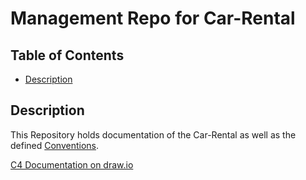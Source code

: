 # Management Repo for Car-Rental
## Table of Contents

- [Description](#description)

## Description

This Repository holds documentation of the Car-Rental as well as the defined [Conventions](https://github.com/asys1920/management/blob/master/conventions.md).

[C4 Documentation on draw.io](https://www.draw.io?lightbox=1&highlight=0000ff&edit=_blank&layers=1&nav=1&title=car-rental-c4.drawio#R%3Cmxfile%3E%3Cdiagram%20id%3D%227SB3UxwWb38cK8qA-v4a%22%20name%3D%22System-Context%22%3E7Vpbd9o4EP41PIbjCybmMRhou5vsZjfpadmXHmEL24ltUVkO0F%2B%2FI1k2vgMpSdhuQhKssTSSpflmPo3c061w84GilXdDHBz0NMXZ9PRJT9PUS9WELy7ZppLRSE8FLvUdWWknuPN%2FYClUpDTxHRyXKjJCAuavykKbRBG2WUmGKCXrcrUlCcq9rpCLa4I7GwV16RffYV4qNbXLnfwj9l0v61kdjtI7IcoqyyeJPeSQdUGkT3u6RQlh6VW4sXDAJy%2Bbl7TdrOVuPjCKI3ZIA2f914%2Fw%2BnOofbr9S6cIf38YmhdaquUJBYl84J42DEDfeAEXLr%2BwEL34G%2FpAXNnnGNOsBnSVV8pkjv%2BUi4zxLaYxiXrGpNCkWCPrinaoueKLm8SMhLxnhSy5BXi4W2NBVBx%2BcxOxOGybrbjHwgCuVK4GxR7m06dAYe35DMcrZPN6a7B2kC39ILBIQKhoqk%2BupubMAnnMKHnEhTtDy5yOZ%2FyOh1ZcQbhxOWD69qC%2FSmdJH6PAd%2BF7YsNw4WH18Yr4ERMGbPDpVPpGT7MU8cfn1AKZyktSXpZdloVSoFaETTKtQdiostw3%2FGbT%2BYQpw5tWQ1Vz8we%2FgWFlGd1CFdlAV4y0iXQZAwmg9Q5%2Fqqr0leKP7MQrQjFrh6QLcPOediiBCwmUI0AzaAWNsKuCMQ2%2FJxzeY5gMdiGXlxt0gJdsd7fReg%2FQIu2kVU%2BOTkBt3IXaZhDtwQl2wFHKYkQi%2BBpTkkRODpgCkGCgdPuVy8FcZHEuqz1gxrbS8aOEERARyjzikggF14SspI4apq5M%2FsnvZO5Z47gkESvUTG2E95WEq8qYc4yLcW58VhgmlOaFO5ONHLIobAsFcHQ%2B2BYHbSrjD7irLkrbYqnaIJ1dPqXdoIEVIAm18X6XzhB1MeuoZzSDsIAyTZEIojhAzH8qj60JVlLdLfdbBUCPyoDOQ2KmIn0m2aoYwiqKjH2K0oeuKRIoz5%2BxCfg8rv25eOAMAtCJFjgoAxv8ftQKr1KEvNvGDIftoa2EP2N8R5ZsDau8a1mKlo391nR2B9Ag4CxIUywZRWPBocSyislF3JUgyn06WFzAAxwIIx5sqYOlHHgdmGvlBhQcYaXbNCj7XLaAmBh3%2BZDAjx6lXSKGwJUJDqbNwOdq1nSVXMw31voefwvRfPbHyE0k1ep0yUVjli684Kp2fknNAvldOZAXfJVY%2FTGyH13RLHMj0l1UIr6DsLm0OzxOLaYjaktnpyqNTME28WLZFPy1evRvYgR5mK5TAq2JJ5wFdyjItJMTCs1USm5DVxoYxVBpoBAtNOMIRgHFgm85gmQM%2F2sk4wZFgOO35RnnyCWy63mJVxzOJU5IDV4v5A8G5UitD58b8i8rigzjRCH%2FMBhmeYgSDisWWt3TxQCeuM8oesJBHyLrN5qSg5KpVgJJblZl05SGxd2fb4MJ89h0S2Kf%2BXzHOFkQBiG9UOFKhhvGTb0efE7gTAdqZUHUBmc66JtG3Z1W2drJNmSq%2BhOLFMUr8BGIz6hYrMGvsU414DSs08isL5I5fKlFMvYvEqdcq9aHlzk%2BtMiqK0cbb5kIDC%2Frc6LrDUTAeDHL7UzANYRnHo0uYhHheHRWB6tNe2zmlZ%2BvJdvJKBbUBlYAVxMfAXq4bEk41z9255MOqGNDVDUI0W8JjxlWBLupAyr0HScQHAHD80lTUWp0mjNLThBiScUPxVyHZXfG1Uarejl%2FqLdaVXFDee8Vtp1dyyzyrcctdhu9bDfW4siuUczHERLHX%2FqcUXErnVHfETtNzeQlvEgoEvPMP3v2zK3Ms1z5V7K%2BbdnIisaoNhijfgJjROHXK%2FfhG71x0XQ%2BGozIaGZfNMXms97IfMCMp0g%2BYhTAjGnKp2hJjt%2FV%2FPSwjPHH%2B%2FvbvYcnr5ClPdedVTlLm2%2Bmzi1L24iK88vSqmbl2KXqEQ7dsun7FJ1uy9Y1tV1nmreU9%2BLhpDNdUT7M3JOpPfZc84ZEPiPUj9xaNN0D6ZfLZl6JTwcyj85mXl7xTy0AvmczT5fNNJo24C%2BUzTwMgO3no53HKNfEjRn4%2BZ5gcygUO2PxHyTTACihb8cYLK65xu%2F%2BAkXojA5ecmKdxIDWjEvDU7oC9OeC9XdMvz2m1TKkX%2FOA4jBIN%2BVuzprEf6H8bZ0Ub884kzgBe7%2B33oa854XdgcNZkvfezx2LvOUrFkadvLcHwlch7xVOoFXffTqUu%2B9VdDrunvz26IU%2FouFmNHLNx4H5%2BZ%2F51%2FdkwXuy4P%2BWLHidV7CMUd8wm%2FcNR%2B%2Fv67oGVV3PdhNQ3L0SnVbfvViuT%2F8F%3C%2Fdiagram%3E%3Cdiagram%20id%3D%22Epu-YxCwTe_maYFN9gu7%22%20name%3D%22Container%22%3E7V1rd6I6F%2F41rnXOB13cwY9q1c600%2FHU9p3Ll1kRotIiOAFv8%2BvfBAJyCYgO1jpDOxfYhg0k%2B3mys7MTG2JvsR0isJx%2FcgxoNQTO2DbEm4YgCJrWxv8RyS6Q8HxbCCQzZBpUtheMzV%2BQCjkqXZkGdBMFPcexPHOZFOqObUPdS8gAQs4mWWzqWMm7LsEMZgRjHVhZ6RfT8OaBVBPUvfwWmrN5eGdeoW%2B8AGFh%2BibuHBjOJiYS%2Bw2xhxzHC44W2x60SO2F9XLfa3uT187zbd%2BaaGujq4yfu81A2eCYS6JXQND2yqp%2BdiH6PHkhVSpwFpjgdvWvDHQV3k%2BMXi56PtfbhRWKnJVtQHI91xC7m7npwfES6OTTDbYhLJt7C3IzHh8Cy5zZ%2BNiCU%2FzkXQO4c%2F9S8tnUtKyeYzkIn9uOjRV0lxCZC%2BhBRDSa9ozexPWQ8xo1H7k2eIs1RB7cptr5QCXxsZcbQgffDe3wdVRLk%2BfEQBG1d0Gkrb%2FZGw8uQwvNY5ajaLQkoBY7i7TvWwUf0DoNT2PtdIRJ0GZcA2sFw3ZVLFLFE3wwIwc9gJqPuC4AUUbuEpbAN40KhTLDXEciuTuCyHXshnwTuyReIrwVKlDTIZheuR6uA1yMc6YE%2BHNYrDEmij8%2B%2BxIhaZcxq4vMLLJQN2mhcdNrCOJNp68NepGhxT5Relq%2FOyCfzMGSKFhsZ4QoW7rUWga1tDdyHT8ufllsxo5pe74VyKQ6uZbcEHqc%2F5fUaQ%2FLeHJG5UmZmhRSAZ8SsmQCQ8hUmbw3%2FnM%2BQImyRu4UQ5TEABTPtbj4D5%2BFFy8dD69yWJJysYStxs4YfWTgow%2FNIfDgBuyKkIVlTDVF2MFt1HOw6Zs2MSeMJAUsiNnaE3cZuyKud7xEhC%2BLb5qQJdDNKn0C6B%2BdFcYarkwEf66g67l%2Bbx8iH%2FfxCAUd0sLUkYM5aW3qpHwpgO87Hv5wx%2BP3eF2gv878y1L9TAr%2FBoDaVCdyXOsxeWCMLIQDpFNXh993UHHe0DU4mbKoQMhyAYsfItBmCUJgsca7YJKYTHgjehHFFL0ICoNfQlmCUHJIp3J%2BkXP5xbf2mIkrP1fEmeziSvKa1OZIP%2Bp7T9GnTPyV0EKNN1dPRF3YWYhjkkVpDGI4gF5oYLecnlIUJj3JGHjxg6LdVyLHjUtPv9FiL9DzdhR7YIXJRew6yJs7M8cG1r3jLKmODCQ7GvnNeJNCAexfVotl6pkTHizcml7sMfHZt9gnN1v6yP7JLnYyCt3cUEZecF%2FcP9vFz9IXBLVLqvQEMOFmcVZIh4fdSw%2BgGSzSJ7HBGYOewFHoIWgBz1wnH5iFNapuRIhzD%2FTIbdil9IYqgneiV8VHWAcUiUJKUfDSGUU%2B9KN3ZLFB%2FoirhDfxGRkQfQI2Ho4uoP%2B846B3rH0LKroFtmH5zoVD6oocLC3c%2FRv4YLKLfIyVP9LpEVK2dWtl%2BE%2FulwyOsBbChcDWccMFos9UXz6P4YKvQWMawAO42vyogzDAvC%2F0LGDddZvak3Un7T6a09et%2B7gtMcpWSo6ya2endnZocEISWmo7wV6y9nbezsnBCvXaHKBoGPMYDWOO9YZ%2B%2B5nk7u3T0%2BhgDKb2uv4cr0sq6XUphSyB6UhJxjC1DEVU5ZXJfNKZ4tPOVFmvTD2kKMcr2ysKCzrTqQvf0nMbgR3bY8t6Mwn6KOeHlfC2zuCeZR%2B90DUbIWftz%2FII3D%2BuuVhhm4LGvz40wrr5BDFbGKc7WZuH%2B%2F7q6xRBbY3uh82nr9LmR9LJ2sn87OVusPs81uZ3%2FH%2BcOOuqTS5mu7WTVTtZh50sXk4ykSxf1MP6LWrqAfQ301IwnCasBHzk0yA08MeOwTgQi0zkz1QhFBCV6wFvdTpPzczVyISP09ep%2BqANvz92xs%2BfSvAUX%2FNUzVO%2FGfmOnLErZKpgfrqmqpCkSH0E82gz08XA86NcUwdFBcpNjxdSlTwZOj%2BGz58f%2By4Yc1%2Fkr%2F8baSWoSqipqqaqo6hKFuSWyv8xXlVH17G1ekHsuI7S5xGZjiCgldTFSN77XDNzHThlth%2Bkd%2F3GJkexTIEFpoBdc2o5m5PprWNP5W%2FuQ9P44q3W9mLamdwPStBb2eS3mt5qeqOxK07L0Ns7C8szLT0%2F76kOy9dh%2BTosXxCWPxhrPG8yhCSkx35iOvm4bOBdUlsCH%2BMfUUkSWbuq7IhynKTUnFRzUs1JlXGS8HaclIlHiWnuKJ%2BiRRyqGClJCb1KOvXrzJxUpy%2FUnFRzUnWcJLI5aZ%2B%2BwEtqAvBNMTOYqoy1pDRrSScnlsrFrMWXY61qMhrKMVu7Zraa2Wpmq4zZDqRvci1eEpOsEGban4Pa5Ay1pSmoNLUpxdT2pslaGWr72OEehM3D3c%2FXvn6nw7bhIRR2GQlqS0GQRGWXjbygIF2PDiZhce4Yoyq%2FwLjNWA8ZrVGIhwrlVCWfsj6JWVVcbi%2BQoVTCDEz2JB80XZ%2BGCHny0nKbpc79jIbAGSaYIbBohLOazPnM4HYFM8DpJiUk3ihagE4a2tSB1aHihWkYlk%2B%2BED89bWxCKcmYOQkfE3Z1abw9uveBaHK%2BaRaPyVjtnwZZZe0vZNr%2Fia7WzG%2BuvEnonLkhhsXk9%2Fbxmah74PrLRR3DnJr%2BJPgAmQZZccuRtFZuACcrBPz6I79Hzmf9QdazSxpJ3JhEhjGJxxtT8YYShVNx6rgrPm83Xyaipt9pPzvNtQQaiak45qsWr5C5CH2HasLwKGOap11NdZeZ1mHWGmtaJ2XoMQsPTfqeNOgIm6hnkj0NbiaO5zmLBmPaMWdWEzuKU%2F%2BHgROPuKEMRzPjlHKcxg38ycxwrxUu7mTSTxIbMZiOq7ZM3NxuK7BB1r4ip8MtJ9c%2B1uAVwatc4%2BavJa64rx76c%2FHkn%2FHO9eCiSTpvwo%2FX0TtnhjAy11bOYQjbZIOHyxdKTv%2BerU%2FXcu0k3i%2FeYKqeABce6DbL56XcCr%2B3aUx2FexN2c475AV9h2nA8JnqQHrGJBhv309CQXIAfnr2RpiVUTSWztDqEekb1SdlXEuqRVNQ0ysgVZWBNRYn8%2BnRb2Vgyw%2BjvWuw7Rcu1SCrQbYHGa8kw0Yqa8emt0VYqPjaIBYswKnhVcMr5ipKWktIBlBV7vII468TYXThSA2xGmJ7iMkSl87IfQ%2BdWDbQehUQS6x3qIFWA20PNFUQM0C7%2FHiMv77MdggM%2FKpfEAYIO5R25pSGj6NOndHAyGg4NhOhqhSIoHbPl9FA86zjGQ35ccQ3yR9tCqmNFyQlxQ9lsxWahxRVly%2FKpp%2FrS2Kv6aemn8ro503oQhDaLUWJL1xJYF45lTwO6FXTu5Cfm0uuL%2Fm85pKaS66LSyRebPFyO%2FrRkvHvTHpj6bV1xXrV861jYXNJ%2FqRwzSU1l9RcUgWXKJzcEpU95pOT1Se7JcVq39wrub6FIzWT1ExyXUyiau1Wu53LJKcuri1WG0Vvq2cSZExfbPtm2Ft9GLwMbweS9SIUrD14p0TS8d9pHH1zEbcJKIW7d2aXWY321LvQYrQEr%2FhwfE%2FM8v4B3k4ljcrpFT5lIc3zhzRVh%2BJ%2B3%2F0BX9edbX9zt1F%2BbX887HoFKC7cSI1AxsNt1vAXbgRzlsG%2FWNK3gOuZugsB0ufRpZl5ykZyQ8ixM%2FU2uIkbYd5y5Ts1UrX%2BF41gl4Kuh8GvMkvuvnaZbzLr%2BL%2BNE3YLUzvkt1HvFnbu7Lo0WKU2DQtc4gvL%2BsP27t7i4UofSJPvP5caWHPX1ykPof9Ng7cQWB5hkw%2F21LlAX5x%2BLP87T0HKYfgL1qu%2FJzcgGi%2FERgv7scORa9K%2Fxn2gQJOiCacMY37LO0nO7zIhTMsd%2FCqR4r04yIr1BFeFes%2FgDfGclAq7poMapd0hLrVKTw0Tmi%2BzPr2ogYoWco0QucscrgpZI5kHdsD%2FOTb1K3JrQm3vxr%2BpbJfU2u%2B5kN%2BjsDIy38rvEW5uf4n%2FSXdmV9AH3zx1%2BjIYMDGZsuxL7RmRrDqNlWPHM6quiu%2FM7t%2B%2FPnx%2FXU%2FvRP7xca1x60G3%2B4Z7RlzbvhB5xFQKV%2FlmWRiRYC05r2JpKfNxGE2f1%2B%2F8Ba2Qv%2B8CE5AntAo%2BRQ7BxN79IAvfPzkG2YGh%2F38%3D%3C%2Fdiagram%3E%3Cdiagram%20id%3D%22lalKB-8TlK4yJifkxsRx%22%20name%3D%22OrderManagement%20Service%22%3E7Vxte6K8Ev41frQXLyL60de%2BPO3Wbbun9XzZK0BUukh4IFbtrz8JBAwQXmrVdk9rt10ZcIDMzD33DIkNdbDcnPvAW9wgCzoNRbI2DXXYUMir1SX%2FUck2knToFhXMfduKRPJOcG%2B%2FQiaUmHRlWzBIHYgRcrDtpYUmcl1o4pQM%2BD5apw%2BbISd9Vg%2FMYU5wbwInL320LbyI70LfyS%2BgPV%2FEZ5bb7IaXID6Y3UmwABZacyJ11FAHPkI4erfcDKBDBy8eFzS51e6eNs11ewp8ZXQBbP26GSkbv%2BUjyS340MV7q358wXf2Rtbw8HL0unB%2BvMJntcls%2BQKcFRsvdq94Gw%2Bgj1auBakSqaH21wsbw3sPmHTvmrgMkS3w0iFbMnkbYB%2F9SQaaSma24wyQg3yy7SIXUhFycSxqKKokaVK3TeTAsecukTlwRm6zb4FgEZ6XqmHXCX0MNxnDVoyKnJiK%2BDhES4j9Lfkc09JixmXerehse73zFT125QXnJ21VYz7K%2FHOeqN7ZgLxhZhCb5PZu%2BvJ6%2BfMnmEx%2BGU%2Bws5itZWbFtEnaDh2QwAMueT%2FH4XhEMiMW9CaXzXOA4Rps433k9Eb2eCITqvGzEst%2BSURaf0BMBmwXEpP1iBgsqd1dI%2FC4T%2FB67z3fducVJ03JtGHF0UTMX1OdC79DK0ywR5F8%2BO8KBjgIwYf%2BWcAQcnyfQg6Jddv0UQD9F9ukx4tPWBgXcnVcOMCATh%2BYf%2Bbhx7IBwcUICQgLwM7MFAUKfXGBYhLPpybpA99kyCtLSRRyn2ybHWjMyB4P2S4OPVajZpXOFOLGAyn8pRYYhEKRTM8LZboVa0gLRTJdE6mUBefOyhSBUKhScG4pc5Hk3%2FHQRNa7Z13%2BpafQpZsHF7ktABdZls4k%2FiUfCWvkQqwJPZ9z9%2Fa%2FK5rn%2BmTAcJP5H0ECKcTqZK8wFmtoYY5cqMfIRfRdEtGlWCdAjHdfk9a%2FeHiYpAFLcJ4K%2BIAWoSlsk8FAOtNy6PEMMd6yAAcrgmBqH%2Fl4gebIBc41Ql4q%2B3Jx3%2BvQn1xeVkqw5Xm19DLXlUrEcGPjJ3qJJM6irSm3Z7hhVx9ubLmNCfRt4rQUriKZSxyYU0Q3p%2Fy%2BnapwK9YVDSQdvT0Cl1gArXwTVqdfDPw5ZPpeNz%2Fh6H55hW%2FNS9Red%2F%2F583jTbImBgAttRWK6fOgAbL%2BkL1gUy0zdhIL0DlTULEeJ%2BUisIron9imeAWYUtWQ1raidURTddE5RCC3JPYrQ5hfJnbfGc5RMw1zHk0nHdv9E2xbAgERXyNmVMYEmZTDyVs3pZrB%2BgL%2BXYDr%2B0Z2vGGjGyCUcfokbL4Z0XHDRLOsVgjwrNYARHy4dBPybnbSdZDUP94qIS6oZM9SAd7LJjbkY8YXjJkL8DDJxwEMHzya11DU16QQFNrYRJR4GwhgtRUykgOgQhJmFL05pj30WU%2FwSIFQOzSSpI41DfhNXYhKPTmyPR29juZnTcvbMRoF%2BZhODB2eRF4rqkVpsoNILxSCgHsbexQGWSZCxgMK7MM3RHc0gzCU0y8ktb5PPcecoZsoJ8W8ObUDGdFlMvMklR2fNiY10FjwGHiileEBzezqlZmrNrE8ubctywpwMyVgxpJByBJpySZqQA0a%2BS4rbgzvZJu1MMegIKGZH4IPKCTGnVcgyE8e49S3oU1%2FzkeOErKuQ1XGOR%2BvSpUeCmI4f9ea47CT0MMBNTt%2BOrOX9tkzScxzagVKkFbnzpHw0fUgqbVpfkB2eFb6XgGvRdhekYYfo7QQlJeO7Wyl8mZgD4TRyvgXl9ql52mkPVEVpTxJVOXv4YD2H02o63H1U8b%2Fb22I9%2B3rZHQQW8Zbxo29H1c2Q4qIizXySZJVx6HMXSpNKDRDA0B2jM9OjrjxwBz2anBEbuy%2Fnc9rH%2B1y70Oc%2BRylNoDso9sXvEraihG0cruwsy5GVZadWyTgPVXZmW%2BOatG%2FZWaVo77JTEJlXlmf3X54D9F%2Bsqldb%2FYdXs6G%2BA9fSLnT9tviFUtkiKm1ehxnqBriEGy9hOJ7DuoEZV0HmllBtK4TnCuA3ori9NmJBOpD3b1%2FHbemyeK3IJaX968N3pf%2BaXnNXS4WVLsiBsqj8lLP9o31y4BAq2%2B71evzk%2FByN%2FdfHvjG9Kom0z5ED8%2B1kQrxi3vUhneSrSe%2BUjeSypuunytAlDeBwK9dNPlBX%2Bl1p%2FjRpWeuetdupyG9re2ZmgS4925w6XHJe3PT%2Bo53rj8P%2B8OmnI7%2F8vp7elEBGEoRJmdWnUy0UqWfiFSC1TimbNRrVZVtW377l260HXVq1XUDgEHMr40t3Rkq28f1ihS20JhxCGrlWnLr6NJND8hELuiZ1khm9FWni07FcwFXAHf41qrmW%2BqEdBNkYLm695WS6RsbvoDf61bqu45Y3dM5AhB0Z693BuR2EV7Gfgy4TzU2fqWp6uxO8102jyQ%2FkEkASSGNP7H20wUWczFzQ8YonUtg%2BtMRuGzYqog5YHAuslfEV3fjETQmRG3%2F25%2FvfTYmKpkRCWsQMpoDOVVGoQzYzStCTb2YUJ%2F%2FTsCY9PaNGSUVqK%2FsgvDaBKlWrtY7GpaYQgAcyUNLq6Xy1HDjapWLUSVo8XBeXO%2Bkmxz2a4TVxDUqdtgGGy%2Ff1NW6QSzvVrHMeKfzoGXe98Kcket88407v0Z%2FG94y7I3dBOqomjrmPmGMnjMrPnoNzGHEOMV%2FNSFE18wWm2SXpNNmYJrn1U1IFnigktOGNU%2FCOTxHKclXqeUchlTgJReh0umeazs3dFZP5t1KEcrWt47VbhMOuVFOEIXy59cpZOV%2B7EqcKkPvGopSL2Esa%2FpCwAFpT2i4HPJXoEonCMjTCqPi5OZrFZW5NHfmJAGWYwkFGavJZyEiCNCPJEI1hb9QZD0Q40R50Rv1xIz%2BFzWydedEYC2hI7echn4IehEygCPWOxhCy81MUAUMoIAMpwpBl8wdjCOpfzhDGqej7JgrfROGAREH5dL2ELKC09p0Y0e5UKDoyGagxL3NsO7APAf40z1ruoUunyknXaL7L92HfeeSAANsmPSkk1fmipH3wf9x0Fs0COF7TWbimeM8FrMSiASbo1aAXxqbSRH93xg2YZQVH%2FGMbwAW1%2FbSiqVVvjWwpsY1bW3TqMOW20fMScpfz9MrYD%2B54fXe2%2FpLOlh5vf0RnSxjof11nK5lfTbHmQ5jqw%2BDLLxyN39cio8kDrjzRfvMcoXcyVZ6BluW9SkZ7upWjspRhmHon860VdamqrqUVdY7XtxKOrWhFRyYuojWfuZVdhfB8pFWg2YFqC7oNXQFqH6K7IBy64u5CvEYw%2Fs6eGK%2FkUiitsaZQEa0pzM9nrrH8JremMGP0j1zY95a%2BVbFTlwKBrAs85WjEXVAP8lPcteGXGP740X4qjAU9w5OaplMX%2F06MdpmlHV1B9Zks%2FzgJ2hUvw3rfiugcl9w1OhTJipdGsyJvAPzmHdkF6OU2ye839gkduhT7hH5ztADTc37zwL4jqtjM0UTKEtt%2BAYMV46MqWnuy37Lz3XfsRXxy902F6uh%2F%3C%2Fdiagram%3E%3Cdiagram%20name%3D%22Payment%20Service%22%20id%3D%22wNLEuXfre8vrLG-TX4w_%22%3E7Vxbd9o4EP41PMKxDb7wCCQ03W23OUn2dPO0R9gC1BrLa4sE9tevZEtGtuUL19BNSJPisRnbmplvvhlLdPqT1eZTBMLlV%2BxBv2No3qbTv%2BkYhuE4Q%2Fofk2xTia4PjVSyiJDHZTvBI%2FoXcqHGpWvkwTh3IMHYJyjMC10cBNAlORmIIvyaP2yO%2FfxZQ7CAJcGjC%2Fyy9DvyyDKVOoa9k99BtFiKM%2BsWv%2BMVEAfzO4mXwMOvkqh%2F2%2BlPIoxJ%2Bm61mUCfjZ4YF%2FRt%2BzyxHv7coD%2Bsyfc4%2Bjywg26qbLrPR7JbiGBATqua2%2FIF%2BGs%2BXvxeyVYMYITXgQeZEq3TH78uEYGPIXDZ3lfqM1S2JCufbun0bUwi%2FDMbaCaZI9%2BfYB9HdDvAAWQiHBAh6hh9TTO1oUXlwEeLgMp8OKe3OfZAvEzOy9Tw64QRgZuCYRtGRc9MRZ0c4hUk0ZZ%2BjmsZcONy9zZsvv268xVbuPJS8hOrb3If5f65yFTvbEDfcDPsYZK%2BwiSWzwYkDkFA3y9IMh6pbCYEo%2FvP3U%2BAwFewFfvo6WfF46lMqSYqSjz0konM8YSaDKAAUpONqBismN2DWRxKn5D1PoYRChYNJ83JzJuGo6lYvqY2F%2F6A14Rij6FF8J81jEmcgA%2F7s4QJ5EQRgxwa68iNcAyjF%2BSy49UnrIwLvTkufDCD%2Fhi4PxfJx4oBIcUIDQgPQGfuqgKFvaRAcannM5OMQeRy5NW1LAqlT1quA2dzuifEKCCJx5rMrFrPoG480ZJfZoFJIlTJ7LJQZ1tCQ16oktmmSqWuOHdRZiiESpWKc2uFi6T%2Fzocmuj3sDeWXnUOXYRlcdEsBLrqu9TT5pZ8JawaVWJN4vuTu1j9rlufGdMBIl%2FsfRQItwepsrzIWW2jhjlypZ1aK6IcsomuxToEYR1%2BTOb57errPA5biPA3wAT1KU%2Fgmh4F8ppXQ4wckZMsDHKwpgvXHOCJLvMAB8L9gHOayrxT3I4f9lPKyUYMtP9arsHBduUQMN4j8xS6Rxlm69Sztudnwq082ttLGPYwQdVoGV6ksoA4sKWKbz%2FK%2BnapkS%2BhKB5KN3gGBSy2A15ELm9MvAdEC1ulz1EAghbah8dCOoA8IeslfsCqWubp7BtI7UOkXOYrgI0JFek%2F8UzIDLCga6P28IqugKL3pkqIEWrJ7VKHNnzR3fpv9SJNpkutkMumj4Ge67QECaHQlnN2YUmgyJrfhuvu8mbw%2Bwb9X4Hn6x3Cx5qBZi1ymNF4c6aTgYlk2rAR5XmqAmThcOwn4d528nfR%2BGe4NFZfsF8zQAt7ppjTmeyC%2B1Uz4JeBhg4doLfWFmfQex4ggzIjHDBOCVyomUkF0KMLMk5ekdMQ%2FSxh%2BKRCqhGaa5mjThN%2BISkyT0YnvCdltrDYLVs%2F2EI7tHqIGj3upF6rqkcPZgKl2CMng%2FdPYuzrACglSCBi8K9Mc29GNk1zCspw%2BCDflHPcJC6acEf%2FuDQJ0TFfVxJtecnrWkniWz4LnwAO7Fg9Ybs%2Bn1EKtWfTJFfI8P8nJkI4VRwqtRKAZl2QJOebku6a4PbmTbfLOJEBHQTEdhQ8aF8Qcp5JlZo5xD7YryAaO5nrs%2BwnvqnazWUeuTFchDWM2gsyfReFJCWJMupK%2BHV0rq6yTjHyf9aAMbU3vPSsgQ1ZlszIS0QO1GcWUuKZAPLpxIheFJcjN4%2BTRmNZQ4Vh5f%2BurkpymqmkO8Lh27jVs7V6PaYVfVzNIrlDtW0LPoT71AIFH%2FWX6PUJpNXPDcNDQ5hFNqsY08bA7o8ukMxDDxPnSM7OjfgvBAwxZMsZ89N6d15lv73UCaK%2B2dqZYHdei6EfNWlezds5cZ%2FKk2FhnDhsp5qnqzGIv3NQOrTObFB1cZ7YMTb0yNOXG8g5ea%2FvO7Rvhd0ZjU6i2Xc2zFMsHbSNS1DvulpJqLwHmBsifpQH7ZSYE%2BQg%2BvFEtGtB1gdqQRWo71afvP%2F8yXeWhmYsnW5H9dFWhqRc7RafLfqoHh9eU%2FcqdY8q5BOV6k6bxb%2FejS%2FaM6%2FqrV5Wba3q9yVapcXyiBvRRCf4yCdkc9iwrF%2FqWeWBOVuiyi32oc6fl6ifbWRRmJdaYTaswtJFL1oDWOUe3A4r6Di3dvoUwYBXbHQQ%2Btbcx%2FRzMabk2fVyuiYdfKXvQbgNPJK8xy%2BWQfsSDgcu8ZM5uRbuP2GAu4TqWDn8fldygf3X9A736KWjmWV%2FZBIEUPQrme4ALFCeXcZiHrjLN3Yir6oa7Exzrp%2BlMB3oJIIukaah2vwmzwhK5SzZgYtYEiqgHKv026VKw2mUXDLyP8R79%2BBo6EuaVc7KPjkRDRyLjLWoSU8HomljUuTsZAj8bWxkpAbgMdbLzM2iMXLAOig%2B%2BW7OoWrXm4MKESvUwt9j5liC7uujJ9zge8Zy8Uu9g%2FGkbE7g6rq3xFQesVc1b56nCt55iN0p%2BagJ47yl29oj9dD6m2J25GeL0TXXQXc2kOt2%2B8jxcAolPkMg1jZbWNO9gYl2WUrON5yy%2FXiVdkMlCRh32nHT3VjTBaksTBhejCY4z7Jm2NF9Xzen3pQn1ageX7ru0mH9xA1%2B%2BhfXkXK5hqV%2FFONizOJWC9jNDAEiZAKstUSBhTyPApKKkHE1hSjw8x3NR7rbUUZ4NUAcrEmrkZpwlrCTOs5IC2bgZ3TrTiQoqrIlzO552yvPW3EEvTMdYQUVaPxq5CoqQsIEq4DsbSyhOUzEULKGCEORIQ5HSn44lVE9b%2BTVYwjQXfh9k4YMsnJIstJ0eccGeQhFTBofOj7CcBkVnJgQCC%2BsIwRT5cAwBuZoHL48wYHPmtC94scv5SQ%2F61gcxQS47KaRV%2BrKmjfA%2FbkCrJgVcuAEt7mzfpavUpDGhCNZhV8an1KR%2Fd9aNuWkVR%2FyOZiAArR21obvVbnVsLbsVPS42ZZgR3PThCb3LRX5N7Bu3vj5aXL9Ii8sW21fT4jKMX428ZlOtGdi8CV19mrz7NaPifStGmj3tKrPtvecMnZuuipTaSFeNy80e0rUCzbSdwldWtOWrtplX5Fy4gWWoJg4VQiNd8Vla11UJ0WdaA1ocKUvRdhgqkPtsbQajenKLWCIovrJHYJZeC6ctlhQaqiWFu8nNLVbhlJYSFqz9luv5ju5cGc0lq65aJnw%2B3q6YOCLPdDdv3ocBxEP%2BXAgrGof2RY3TYsX2myx3LyzyGCrqz2whyGWgrvq563GroUtkctfrMDRPLIvmZd4ERN0Huguw6%2B3S3w%2Fgy7ty%2FXL5y8ZW%2BcnYE%2F9mqGoDpzMqFVZ9D6aqBkXjdKvMd1%2BplzLI3TcT9m%2F%2FAw%3D%3D%3C%2Fdiagram%3E%3Cdiagram%20name%3D%22Car%20Service%22%20id%3D%22giuPieRfkf7N8GZRASUM%22%3E7VzbdqO4Ev0aP9qLizH40XbipGe6p7OSnDUn5%2BUsGWSbbowYkGNnvn4kJGEB4uJr3JMkfTEFFCBV7dpVlNwxJ6vtXQyi5TfkwaBjaN62Y950DMOw%2Bhb5j0remGQ4NJlgEfseE%2Bk7wZP%2FN%2BRCjUvXvgeT3IEYoQD7UV7oojCELs7JQByjTf6wOQryV43AApYETy4IytI%2FfQ8vmdQx7J38HvqLpbiyPhiyPSsgDuZPkiyBhzaSyLztmJMYIcw%2BrbYTGNDBE%2BMyjZfzYaL9sTXmL3fjlYf%2F97fVZcqm%2B5ySPUIMQ3xa1QZT%2FQqCNR8v%2Fqz4TQxgjNahB6kSrWOON0sfw6cIuHTvhpgMkS3xKiBbOvmY4Bj9zAaaSuZ%2BEExQgGKyHaIQUhEKsRB1DFPTLG04IHIQ%2BIuQyAI4J4859kCyTK9L1fD7hDGG28LENoyKnk0VsXGIVhDHb%2BQ8rqXPJ5dbt2Hz7c3OVmxhykvJTgYm9wvA7XORqd7NAfnAp2GPKTEVUzII6IAkEQjJ5wVOx4PJZkIwevjSvQMYbsCb2EcuPyseT2RKNXFR4vmvmcgaT8iUAT%2BEZMpGRAxWdN7DWRJJZ8h6n6LYDxcNF83JrJuGo4lYvqc2N%2F6I1phgj6HF8K81THCSgg%2F9ZwlTyIljCjnE1303RgmMX32XHq%2B%2BYKVf6M1%2BEYAZDMbA%2FblITys6hOQjxCE8AJ25q3IU%2BiM5ikssn07JGMQuR15dy7xQOnPgOnA2J3si5Ic4tViLTqvWM4gZT7T0L52BSSpUyeyyUKdbQkNeqJLZlkqlrrh2UWYohEqVimtrhZskf86HJro97A3lHzuHLsMyuOgDBbjoutbT5B%2F9TFjTr8Sa1PIlcx%2F8taZxbkwGDHe5%2FREk0FKszvYqfbGFFm7IlXpmJY9%2BzDy6FusUiHH0PVnj%2B%2BfnhzxgKa7TAB%2FQIzSFb3IYyEdaCT1%2BQIzfuIODNUEwc4xivEQLFILgK0JRLvpKfj9y6G8pLhs12PJjvYoK95ULxHDr4%2F%2FSWyR%2BxrZepD03W3736cabtPEAY58YLYUrJguJAUuK6OaLvG%2BnKt0SuthA0tE7wHHJDKB17MLm8ItBvIB1%2Bhw1EEiubWjctWMYAOy%2F5m9Y5ctc3QMF6R2omEWOIviIUMGeiZ8lM8CCor5u5hUNCorYQ5cUpdCSPaMKbf5DYuf32Q8WTNNYJ5PJwA9%2Fsm0PYEC8K%2BXsxpRAkzG5jdbdl%2B1k8wz%2FvwIv0z%2BGizUHzVrksqTx4kgnOReNslElyPNUA8zE4dpJwL%2Fr5OdJN8twb6i4pFmYhhbwTjalMd8D8QfNhF8CHjp4PsmlvtIpfUCJj31EiccMYYxWKiZSQXQIwszTH0npiJ%2BLKX4pEKqEZprmaNOU34hMTJPRie%2BJ6GOstguazvZ8lNg9n0x40mNWqMpHDmcDltogpAk3TzPf1Q5WCJBCQOFdGebojm6SxhIa5fR%2BtC3HuDskmHJG%2FLs3PiBjuqom3uSW2VVL4lk%2BCp4DD%2BxaPKCxPR9SC7lm0SZXvucFaUyGZKw4UmglAk25JA3ICSffNcntyY1smzcmAToKiukobNC4IOY4lSwzM4wJiKmlxSgIUs5VbWKzjpyVriLiwnT0qC2LpJOQwwR3JX07qlZWWScZBQGtPxnamjx3ljy6MSR5Ns0uyI7Iyz57MID0swZCjxa%2BIHVAF9ATz1dSkdPFEhjnEfRotGvIfQZ5SzRV4U9TZTsH2GI7wxu2MrwnlvfXZRKSkVRbndBzqLU9QuARW5n%2BGfssx7mh6Gho85iEWmOa2t690aXSGUhgapbsyvSo3yLwCCMaohEfuQ9ncdb7W5yA36vNqAmCJ7X4%2BpnJ1mWynTNnnzxUNmafw0biearss1ght7RDs88mRQdnny1dU690TbncvIPX2mp0%2B%2FL4vdFYKqotYpMIRWNBW28UGZD7Rmi2l4JyA9zPmLN%2BnQlB3nsPL12LknSdkzZEkNra9ekr0r9MnXlo5XzJVkQ%2BXZV66sXa0ekin%2BpV4jVFvnItmfAtQbfepYz828PoklXkuorrVcXlmupvulUqJZ%2BoJH1UcL9MMLaGvcEg5%2FoD68B4rNBlFytT5w7J1e%2B6My%2FM0qsxbbQwtJGL14DkOEcXCYr6Dk3bvkcwpNnaPQQBmW9j%2BiWck1Rt%2BrRcYw9tCHPQbkNPBK8xjeWQnOLB0KVWMqePoj3EdDCXcJ1Ih3%2BMLK5vXl3dQK9%2BL5pZ1jfaMsDQozB9j3DhJ%2BltHGahq0xzN%2BaqutHuAsfaKet9ILcAMk%2BaRmrzo1UtYmXukg6Y6KPwY%2Bip7TatULCyl3AGXsP4iHZ8DdUI68o52Wc1oqEakfEWNYmpYHRNLOrcVQyBn41lDEYALkOd7HxPjZFz1n7xVXhrFlWr1upfmFCpXu8WApcM2dVJT76%2B8YTmeEOsg%2FKntwTD1XEljW8opGVqXjZnCt%2B76W6U%2FtY48N5Nd%2FaI%2FnY%2Bm%2B7OXAxxTEvtdFfTZqfbVx6HSyBxB7Gc02gsp%2FkArXZZSM02XrL4epV0QSYLGXXYsw3vvWjCoC1N6F%2BMJjjOsGfZUgevmtPvSxPq1fYvXXdp0ZFxA1%2B%2FR%2FXkXM5hiV0lKNwzOZWc9gtFAEiYAM0t%2FVDCnkaAYaI0HWUwJV6co7lId1vqKHcC1MGKhBq5HrSUlSR5VlIgGzejW2c6UUHFYOLcjqedcieb2%2B9FbIwVVKT1q5GroAgpG6gCvrOxhGJ7iqFgCRWEIEcaipT%2BdCyhul3l12AJ05z7fZKFT7JwSrLQtjXigjWFIqb0D%2B2NGDgNis5MCAQW1hGCqR%2FAMQT4al68PMGQ9stpX9FiF%2FPTGvRtABLsu%2FSikGTpy5oywr%2B4AK1qCrhwAVo82b6LWcmUJpggWIfeGW%2BnYf%2FuZjfhU6s44nd%2FBkLQ2lAbqlvt1svWsltR46KNxJTgspcn5CkX%2BVWy71z6%2Bixx%2FSIlLltsX02JyzB%2BNfKatVlTsHkXuvo8%2BfCrSMXnVow0e9tVZtt79wydm66KkNpIV43LdQ%2FpWoFm2k7hSyza8lXbyityLlzAMlSNQwXXYGtASyu9KiH6TKtCiyM1UJQdhgrkPluZwahubhGLBsWX%2BAjM0mvhtMUiQ0O1yJA1NrdYfVNaWFiY6fdc3Xd01cpoTldPtH6vpXkoekbkBnfr5mOMv3i%2Fn%2FNeRc3QvujktFi%2B%2FS5r3wtrO4aKgcrWf1wG5apfuR63NLrEI3dlDkPzxBppnuERiOs%2Bkl2A3m%2BXCT4xj5tx%2Fbp5lbWcz6%2FKL8Se%2BVdEVU8ua6QszOhHmKZqMMzYzvFLzXffq8dI4%2B7bCc3bfwA%3D%3C%2Fdiagram%3E%3Cdiagram%20name%3D%22User%20Service%22%20id%3D%225bGo_GUOREsaS0W5XVP8%22%3E7Vxte6K8Ev41frQXoIh%2BVFu3u2f32V5t9zzbT%2BeKEJVdJDwQW3t%2B%2FcmQBAOEl1q17mnbfZEBBkhm7rlnmNjpTdfbTzGKVt%2BIh4OOZXjbTu%2ByY1mW3bfZfyB55pLRqMcFy9j3uMjcCe78%2F2IhNIR043s4yR1ICQmoH%2BWFLglD7NKcDMUxecoftiBB%2FqoRWuKS4M5FQVn6t%2B%2FRFZcOLWcnv8b%2BciWvbA5GfM8ayYPFkyQr5JEnRdS76vSmMSGUf1pvpziAwZPj8m%2F68%2FPS%2FvJz2f3xq%2F%2FQ7%2F8e3v7V5cpmLzkle4QYh%2FSwqi2u%2BhEFGzFe4lnpsxzAmGxCD4MSo9ObPK18iu8i5MLeJ2YyTLai64BtmexjQmPyOxtokCz8IJiSgMRsOyQhBhEJqRR1rJ5h2MZowOQo8JchkwV4wR5z4qFklV4X1Ij7xDHF28LENoyKmU0Vs3FM1pjGz%2Bw8oaUvJldYt%2BWI7aedrTjSlFeKnQx6wi%2BQsM9lpno3B%2ByDmIYXTElPMyWDAAYkiVDIPi9pOh5cNpeC8c3n7idE8RN6lvvY5efF45lMqyYuSjz%2FMRPZkymbMuSHmE3ZmInRGuY9nCeRcoaq9y6K%2FXDZcNGczL5sOJqJ1Xtqc%2BO3ZEMZ9lhGjP%2FZ4IQmKfjAPyucQk4cA%2BQwX%2FfdmCQ4fvRdOF5%2FwUq%2FMJv9IkBzHEyQ%2B3uZnlZ0CMVHmEN4CA8Xrs5R4EdxFJdZPkzJBMWuQF7TyLxQOXPgDvF8wfZExA9parE2TKtxYTEznhrpX5iBaSrUyZyy0IQtqSEv1MkcW6fS1Fy7KLM0Qq1KzbWNwk2yP8dDE9MZXYzUHyeHLqMyuJgDDbiYpnFhqD%2FmkbCmX4k1qeUr5j74ZwNxbsIGjHaF%2FTEkMFKszvZqfbGFFmHIlXrmJY%2B%2BzTy6Fus0iPHqe7In1%2Ff3N3nA0lynAT6wx2iK2BQwkI%2B0Cnr8wpQ%2BCwdHG4ZgvQmJ6YosSYiCr4REueir%2BP14CL%2BluGzVYMuvzToq3FcuEOOtT3%2FCLTI%2F41sPyp7Lrbj7dONZ2bjBsc%2BMFuCKy0JmwIoi2HxQ9%2B1UpVtSFx9IGL09HJfNANnELm4OvxTFS1ynb6gHAsW1LUO4dowDRP3H%2FA3rfFmouwGQ3oFKr8hRJB%2BRKvgzibNUBlhQ1Dd7eUWDgiL%2B0CVFKbRkz6hDmx8sdn6f%2F%2BLBNI11KpkM%2FPA33%2FYQRcy7Us5uzRg0WdOraNN92E6f7vF%2F1uhh9tdouRGgWYtctjJeAukU54IoG1WCvEg10FwebhwE%2FLvD%2FDyZvTLcWzou2StMQwt4Z5vKmL8A8QfNhF8BHhg8n%2BVSX2FKb0jiU58A8ZgTSslax0QqiA5DmEX6oygdi3Mp4JcGoUpoZhhDY5byG5mJGSo6iT0RPMZ6u4R09sIniXPhswlPLrgV6vKR%2FdmArTcIZcJ7h5nvagcrBEgpAHjXhjnY0U3SWAJRzuxH23KM%2B0QkU86If%2FfSR2xM19XEm90yv2pJPM9HwWPggVOLBxDb8yG1kGsWbXLte16QxmTMxkoghVEi0MAlISAngnzXJLcHN7Jt3pgk6Ggo5lBjg9YJMWdYyTIzwwDFYGoxCYKUdFXb2LyjpqXriPkwDB8Ys8w6GTtMaFfRt%2BNqZZV1knEQQAHKMjbs%2FrLs0Y0xS7QhvWA7Ii%2F77OEAw2cDhR5UvjB44A9%2B5vGKKmrCWILjPIa%2BGu8asp9B3hZ7ugBo6PKdPayxnemN2pneHU%2F965IJxUyq7U7q2dfebjHymLHM%2Fo59nuZcAkBaxiJm0daapdZ3bXVBOkcJTg2TXxmO%2BhKhWxxBlCZi6N6dydlvb3ISgc82qWYGn9Qi7EcyW5fMdo6cgIpo2ZiAjhq556ES0GKR3Db2TUCbFO2dgLZ0TbPSNdWK8w5eawvS7Svk11Zjtai2jg0hCoJBW3eUWZD7zKi2l6JyA97Pubd%2BnUtB3n33L1%2FLsnSdlzaEkNr69eGr0n9MrXlk55zJ0YQ%2BU5d%2BmsX60eFCn%2B514jmFvnI9mREuybfepJT85WZ8ykpyXdX1rAJzTQU43SqVkw9Uln5VdD9NNLZHF4NBzvUH9p4BWaPLKVanjh2Tq993Z16Y5VcTaLawjLFLN4glOa%2BuExT17Zu3fY9wCOnaNUYBm29r9jlcsFxtdrfaUI88MepgXIWeDF4TiOWYneLh0AUrWcCjGDcxDOYKbxLl8PeRxvV7Z1c5MKvfjWaW9Q3aBjh6FKbvFi%2F9JL2N%2FSx0nWnuxkJVN9pd4LV2yvsf2C2gzJNmkd78oLDFrMxdwYDJXgo%2Fxp7ebtMSBa98SWcQRYz3aMfnUI6wz5yTfZQjGsoRGW%2FRk5gKRtfEoo5dxpD42VjH4ATgNNTJyffVWDln7Rdfh7dmUbVq7f6JCZXuFW8hcKmQXZ305Ascd2RBn5h1AH96Tihev66m8Y2EUKcWdXOu8K0b78bpb40Dv7jxzhnDb%2Bej8e7IxZBhz9Y73dm02pnOmcfhEkh8wlTNaQye07yDdrsspGYbD1l8PUu6oJKFjDq8sBXvrWjCoC1N6J%2BMJgyHowvbUbp49Zz%2BpTShXm3%2F1HWXFl0Zl%2Fjxe1RPztUcltlVQsIXJqeK034GBMCMCUBu6YcK9jQCDBel6SiHKfnmnCxkuttSR7kVoA5WFNTI9aGlrCTJs5IC2bgcXw1nUx1UDKbDq8msU%2B5mc%2FsXER9jDRVp%2FWrkLChCygaqgO9oLKHYoGJpWEIFIciRhiKlPxxLqG5Y%2BTNYwiznfh9k4YMsHJIstO2NOGFNoYgp%2FX2bIwbDBkVHJgQSC%2BsIwcwP8AQjejYvXu5wCA1zxley3MX8tAZ9FaCE%2Bi5cFLMsfVVTRvg%2FLkDrmgJOXICWT%2FbSBa1sShPKEKwDdyb6afi%2Fu9lNxNRqjviXP0cham2oDdWtdmtma9mtrHFBLzEQXP7yhD3lMr9S9o1LXx8lrj%2BkxOXI7bMpcVnWn0Zesz5rAJs3oav303e%2FklR%2BbsVIs7ddZbb94p6hY9NVGVIb6ap1uu4h0yjQTGdY%2BCKLtnzVsfOKhicuYFm6xqGCa%2FB1oKXVXpUQfaSVocWRGmjKDiMNch%2BtzGBVN7fIhYPyi3wkZpm1cNpioaGlW2goOptbrL8prS4sTPVbLvF7ddnKas5XdfZxPM6uaRpRW9zty%2Fcx%2FvIFf859NUVD56ST02IN95ssgC%2Bs7hhpBipbAXIamKt%2B5%2Fq69dElIrmrc1iGJxdKixRviuLuLduF4H67Hb4k9AP0hB3Xr563T%2BpY5Vdi9%2BKLoqpnl7dSFqf0PcxTNRxaB5o2trn7ej3OG3dfUti7%2Bh8%3D%3C%2Fdiagram%3E%3Cdiagram%20name%3D%22Accounting%20Service%22%20id%3D%22Anf5YsN-dWtuvnmfAbLF%22%3E7Vxre6I6EP41ftQHggh%2BVFu3ezvb0%2FY8u%2F10nghR2UXCQmzt%2BfUngQQDBPCu3bbdiww4QDLzzjvDhJYxWqw%2BRDCcf8Uu8ltAc1ct46oFALDtPv2PSV5Sia73QSqZRZ7LZWvBvfcf4kKNS5eei%2BLcgQRjn3hhXujgIEAOyclgFOHn%2FGFT7OfPGsIZKgnuHeiXpd89l8xTqQ2stfwGebO5OLPe43e8gOJgfifxHLr4WRIZ1y1jFGFM0k%2BL1Qj5bPTEuHwGn2%2BA68%2Ft1c23Hx%2FvHv4i3n%2FtVNl4m69ktxChgBxWNZ%2FLJ%2Bgv%2BXjxeyUvYgAjvAxcxJRoLWP4PPcIug%2Bhw%2FY%2BU5uhsjlZ%2BHRLpx9jEuFf2UAzydTz%2FRH2cUS3AxwgJsIBEaIWMDTN1Po9Koe%2BNwuozEdTeptDF8bz5LxMDb9OFBG0Kkxsw6jo2VRRI0d4gUj0Qr%2FHtbR1jU8vN3Bg8e1nyVpMLptLltIzTG6l3EJnmfL1LNAPfCK2mBRDMSk9nw1JHMKAfp6RZERS2UQIBrcf2x8gQc%2FwReyjp58Uj6cypZqoKHG9p0xkDkd00qAXIDppAyqGCzbzwSQOpW%2FIeu%2FDyAtmDSfNycyrhqOpWL6mTS78Di8JRR%2BgRej3EsUkTuCH%2FTNHCehEEQMd6u2eE%2BEYRU%2Bew45Xn7DSM%2FRmz%2FDhBPlD6PyaJV8ruoTkJdQlXIjsqaNyFfYjuYpDbZ9NyRBGDsdeXcv8UPpmz7HRZEr3hNgLSGKxJptWrQOoGY%2B05C%2BbgVEiVMmsslBnW0JDXqiSWaZKpa44d1EGFEKlSsW5tcJF0j%2FHwxOz3%2BnLP1YOXPplbNF7CmzRda2jyT%2F6kaCmWwk1ieFL1t77vWSBbkjHi7S5%2BVEg0BKwzvYqXXEDLdyOK%2FVMSg59lzl0LdQpAGPvazKHNw8Pt3m8UpynAT2QS3kK3%2BQokA%2B1Enj8RIS8cP%2BGSwpgxhBHZI5nOID%2BF4zDXPiV3H5gs99SYAY10PJzuQgL15WLxGjlkR%2FsEqmbpVuP0p6rFb%2F6ZONF2rhFkUeNlqFVKguoAUuK2OajvG%2BtKtkSutKBZKO3g9%2FSGcDLyEHN0ZfAaIbq9NlqHJBcGwhqESEfEu8pf8EqX%2BbqbhlGrzHF6BYoiuDWQkV6T%2FxbMgUsKOrqRl5Rr6AovemSogRasntUoc0%2FNHR%2Bm%2FxMY2kS6mQ26XvBr3TbhQRS70pIOxhTaAKj63DZflyNnh%2FQvwv4OP6rP1ty0KxFLlMaL450knOxIBtWYjzPNeBEHK4diEta%2BYnSQRnvs8mT8d4ozMMG%2BE43pUHfAvJ7zZRfQh42eh7Npr6wOb3FsUc8zIjHBBOCFyomUkF0KMRMkx9J6YB%2FlzAAU0BUCc40zdbGCb8RuZgmwxPfE7LbWKxmLKPteDi2Oh6d8biTmqEqI9mdDZhqi5Am3DjMfFd7WCFCCgHDd2WcYzvacRJMWJjTu%2BGqHOQ%2BYMGUM%2BLfvvIgHdNFNfGml5yetSSe5MPgMQDBqgUEFtzzMbWQbRZtcuG5rp8EZUTHikOFViLQjEuyiBxz8l2T3h7cyFZ5YxKgo%2BCYtsIGwQkxx66kmZlhDBOvpJEe%2B37CuqptbNKS09JFSH2YDR8zZpF1UnoYk7akb03WyirrJKMIwZRwwsBl5SzEnIpdbFyTD%2B5dKZFzwBLC5mFxbwirD2pZfsLNyzAUMU1T5TA7GNhm1tRvtqaB49DJINQW7tOcfm%2BDEnp2NaQ7BF1qMuPvkZfa0xVDPqBNIxpGwTiB2hvQZtIJjFlxYhmnZ2ZHfQrhHQpZ%2BMV8AP94wyuQXhNYHfPcliew9WLzZQrPca2pv%2BeptXnqheakPH425qT9RjZ6qJy05J7arjlpk6Kdc9INXVqvdGm5Br3G5doS9eY18xvQWECqrWyvIxyLJZs6s8iOnBdKwd0E1BvCxST19S8TIcg7%2F%2B5lbVGurvPxhghUW9c%2BfLX6tdSgLTPnUZYycuqqvFQvVpYOFzlVTxovKXKWK82UsAm%2BdpYi86fbwSlrzHWx76Liek0cTrZKheYDFaz3CvInCcq60e%2F0etJjo3y5t9fNgGDbKN2gWYKYU4Xt6ofkmYdmuduQ9WgAbeCQJaQJ1N65YFHfrjnhtxAFLBW8QdCntgDGH4MpzQPH9%2FMlcfEzZRfadeCKyDZkgR7Rr7gocJgFTdmtaLcRG8w5WsbS4W8kRTQurjahVz9RzSzrK%2Bs1SJGlMH13aObFyWXsZqGLTHM74qra4foE%2B9pp2jRBLwFmnjQO1eY3YrMw95w5GzDRgOFFyFXbbVL%2BSGtrwhl4geQt2rF5AXZsXjhfe690NFQ6Mk6zVaWjiWEdu9Ih8LOx1JESgNPUOqx8Nw7IOWu3%2BBB9U05Vr9bsnrgOonouXAhcMmRXJ0T5Gsg9npJnah2MP73EBC32K3t8xQGrgfOafKrw3N16g%2BS3xoG37tazBuy39d6td%2BRKiW2Yaqe7mAY93brwOFwCiQ%2BIyDmNluY0b6BJLwup2cZjFl8vki7IZCGjDls28J2LJvQ2pQndk9EE2%2B53TEvq%2FVVz%2Bm1pQr3ablHtsWnCBq0cV%2BjpW1hPzuUcltpVjIMtk1PJaT8yBECUCbDc0gsk7GkEmFSUpKMpTImn8ngq0t0NdRTaDBpgRUKNXPNawkriPCspkI2rwbU9Hqmgojeyr4fjVrkFzul2wnSMFVRk4%2BcmF0EREjZQBXxHYwnFFhhFW2cVIciRhiKlPxxLqG6JeR0sYZxzv3ey8E4WDkkWNm2fOGFNoYgp3V37J3p2g6IjEwKBhXWEYOz5aIgguZgHL%2FcoYM142hc8W8f8pAZ97cOYeA47KaJZ%2BrymjPAHF6Ct8xegxZ1tuwqWTmlMKIK12JXxlpv03%2FXsxnxqFUd89iYwgBsbakN1a7OFtrXsVtS4tGUsPTyhdznLL689c%2BnrvcT1Skpclti%2BmBIXAK%2BNvGY93AxszkJXH0Zvfv2p%2BLwRI82edpXZ9tb9RMemqyKkNtJVcMLOIq1AMy17x04iy8wrsk9cwAKqxqGCa6SrR0tLxCoh%2BljrSfuFoeop6g59BXQfrc4AqrtbxHJD8QIgAVp6LZ5usDwRqJYn5rqfy7U3FRDnVyYWZvycywP3rl6B5rRV2e17PO6uaB6Ru%2BHNq7cxAeJBf86LFcVD66STs8EC8DMtny%2B8iqmvGKpsuchp8K766et%2By6tLlHJd8QCaK9ZZ82RvBKP2Hd0F2fW2k%2FrHO%2FoV7Ll%2BCb4qSB7PwcqPyB7426aq5zhtrVRP7FuYrWpwBMeavL%2BntvHj%2B6P2j28vyae%2F%2FdWyLd6hV79SHfowcNAFLlYf%2BD57X2JSK4qyttoYoczAJum1t%2BQnnDl8eQvVznbhNS2nbRtXml11sfMySiDv3bavfV1xHdpd0rrigm%2Fu012bU3TEflrl0Fa3016GR5fC2vub9V4lsrzuN%2BtVo9JpypqFYiTQCq%2FvPAz2GAfDHrq5fuF0evj6vd3G9f8%3D%3C%2Fdiagram%3E%3C%2Fmxfile%3E)
